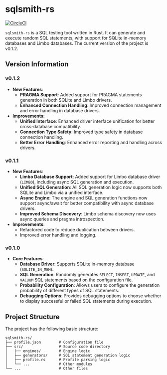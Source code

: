 # sqlsmith-rs

[![CircleCI](https://dl.circleci.com/status-badge/img/gh/cyw0ng95/sqlsmith-rs/tree/main.svg?style=svg)](https://dl.circleci.com/status-badge/redirect/gh/cyw0ng95/sqlsmith-rs/tree/main)

`sqlsmith-rs` is a SQL testing tool written in Rust. It can generate and execute random SQL statements, with support for SQLite in-memory databases and Limbo databases. The current version of the project is v0.1.2.

## Version Information
### v0.1.2
- **New Features**:
  - **PRAGMA Support**: Added support for PRAGMA statements generation in both SQLite and Limbo drivers.
  - **Enhanced Connection Handling**: Improved connection management and error handling in database drivers.
- **Improvements**:
  - **Unified Interface**: Enhanced driver interface unification for better cross-database compatibility.
  - **Connection Type Safety**: Improved type safety in database connection handling.
  - **Better Error Handling**: Enhanced error reporting and handling across drivers.

### v0.1.1
- **New Features**:
  - **Limbo Database Support**: Added support for Limbo database driver (`LIMBO`), including async SQL generation and execution.
  - **Unified SQL Generation**: All SQL generation logic now supports both SQLite and Limbo via a unified interface.
  - **Async Engine**: The engine and SQL generation functions now support async/await for better compatibility with async database drivers.
  - **Improved Schema Discovery**: Limbo schema discovery now uses async queries and pragma introspection.
- **Improvements**:
  - Refactored code to reduce duplication between drivers.
  - Improved error handling and logging.

### v0.1.0
- **Core Features**:
  - **Database Driver**: Supports SQLite in-memory database (`SQLITE_IN_MEM`).
  - **SQL Generation**: Randomly generates `SELECT`, `INSERT`, `UPDATE`, and `VACUUM` SQL statements based on the configuration file.
  - **Probability Configuration**: Allows users to configure the generation probability of different types of SQL statements.
  - **Debugging Options**: Provides debugging options to choose whether to display successful or failed SQL statements during execution.

## Project Structure
The project has the following basic structure:
```plaintext
sqlsmith-rs/
├── profile.json        # Configuration file
├── src/                # Source code directory
│   ├── engines/        # Engine logic
│   ├── generators/     # SQL statement generation logic
│   ├── profile.rs      # Profile parsing logic
│   └── ...             # Other modules
└── ...                 # Other files
```